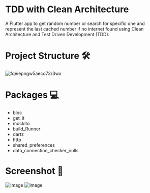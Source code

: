 
# TDD with Clean Architecture 

A Flutter app to get random number or search for specific one and represent the last cached number if no internet found using Clean Architecture and Test Driven Development (TDD).

# Project Structure 🛠
![fqeiepngw5aeco73r3wx](https://github.com/user-attachments/assets/c9df8d15-ff73-4285-9b9a-77b2280589fa)



# Packages 💻
- bloc
- get_it  
- mockito 
- build_Runner 
- dartz
- http
- shared_preferences
- data_connection_checker_nulls
# Screenshot 📱
![image](https://github.com/user-attachments/assets/9e580893-c6c7-4769-a3d7-5c31e2086bb6)
![image](https://github.com/user-attachments/assets/64896bcb-da18-4120-85a9-61a527ea59b7)


